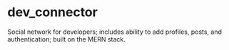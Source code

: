 # dev_connector
Social network for developers; includes ability to add profiles, posts, and authentication; built on the MERN stack.
